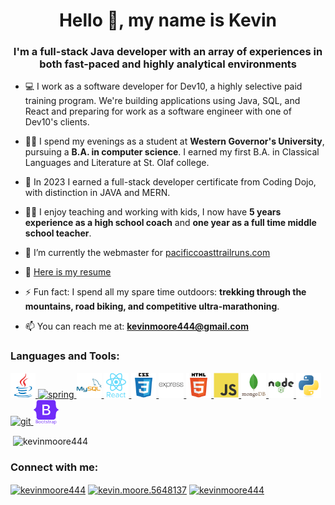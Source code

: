 <h1 align="center">Hello 👋, my name is Kevin</h1>
<h3 align="center">I'm a full-stack Java developer with an array of experiences in both fast-paced and highly analytical environments</h3>

- 💻 I work as a software developer for Dev10, a highly selective paid training program. We're building applications using Java, SQL, and React and preparing for work as a software engineer with one of Dev10's clients. 

- 👨‍🎓 I spend my evenings as a student at **Western Governor's University**, pursuing a **B.A. in computer science**.  I earned my first B.A. in Classical Languages and Literature at St. Olaf college. 

- 📜 In 2023 I earned a full-stack developer certificate from Coding Dojo, with distinction in JAVA and MERN.

- 🧑‍🏫 I enjoy teaching and working with kids, I now have **5 years experience as a high school coach** and **one year as a full time middle school teacher**.

- 📲 I’m currently the webmaster for [pacificcoasttrailruns.com](https://www.pacificcoasttrailruns.com/)

- 📄 [Here is my resume]([https://example.com](https://docs.google.com/document/d/0B51jdJWO46pjUUhzNHhKc19ya1FCNnBaZm1STXlFdVJvUnJZ/edit?usp=sharing&ouid=113692846730634022494&resourcekey=0-p0BzDcBInt6mceoBcGG1VQ&rtpof=true&sd=true))

- ⚡ Fun fact: I spend all my spare time outdoors: **trekking through the mountains, road biking, and competitive ultra-marathoning**. 

-  📫 You can reach me at: **kevinmoore444@gmail.com**

<h3 align="left">Languages and Tools:</h3>
<p align="left"> <a href="https://www.java.com" target="_blank" rel="noreferrer"> <img src="https://raw.githubusercontent.com/devicons/devicon/master/icons/java/java-original.svg" alt="java" width="40" height="40"/> </a> <a href="https://spring.io/" target="_blank" rel="noreferrer"> <img src="https://www.vectorlogo.zone/logos/springio/springio-icon.svg" alt="spring" width="40" height="40"/> </a> <a href="https://www.mysql.com/" target="_blank" rel="noreferrer"> <img src="https://raw.githubusercontent.com/devicons/devicon/master/icons/mysql/mysql-original-wordmark.svg" alt="mysql" width="40" height="40"/> </a> <a href="https://reactjs.org/" target="_blank" rel="noreferrer"> <img src="https://raw.githubusercontent.com/devicons/devicon/master/icons/react/react-original-wordmark.svg" alt="react" width="40" height="40"/> </a> <a href="https://www.w3schools.com/css/" target="_blank" rel="noreferrer"> <img src="https://raw.githubusercontent.com/devicons/devicon/master/icons/css3/css3-original-wordmark.svg" alt="css3" width="40" height="40"/> </a> <a href="https://expressjs.com" target="_blank" rel="noreferrer"> <img src="https://raw.githubusercontent.com/devicons/devicon/master/icons/express/express-original-wordmark.svg" alt="express" width="40" height="40"/> </a> <a href="https://www.w3.org/html/" target="_blank" rel="noreferrer"> <img src="https://raw.githubusercontent.com/devicons/devicon/master/icons/html5/html5-original-wordmark.svg" alt="html5" width="40" height="40"/> </a>  <a href="https://developer.mozilla.org/en-US/docs/Web/JavaScript" target="_blank" rel="noreferrer"> <img src="https://raw.githubusercontent.com/devicons/devicon/master/icons/javascript/javascript-original.svg" alt="javascript" width="40" height="40"/> </a> <a href="https://www.mongodb.com/" target="_blank" rel="noreferrer"> <img src="https://raw.githubusercontent.com/devicons/devicon/master/icons/mongodb/mongodb-original-wordmark.svg" alt="mongodb" width="40" height="40"/> </a>  <a href="https://nodejs.org" target="_blank" rel="noreferrer"> <img src="https://raw.githubusercontent.com/devicons/devicon/master/icons/nodejs/nodejs-original-wordmark.svg" alt="nodejs" width="40" height="40"/> </a> <a href="https://www.python.org" target="_blank" rel="noreferrer"> <img src="https://raw.githubusercontent.com/devicons/devicon/master/icons/python/python-original.svg" alt="python" width="40" height="40"/> </a>  <a href="https://git-scm.com/" target="_blank" rel="noreferrer"> <img src="https://www.vectorlogo.zone/logos/git-scm/git-scm-icon.svg" alt="git" width="40" height="40"/> </a> <a href="https://getbootstrap.com" target="_blank" rel="noreferrer"> <img src="https://raw.githubusercontent.com/devicons/devicon/master/icons/bootstrap/bootstrap-plain-wordmark.svg" alt="bootstrap" width="40" height="40"/> </a> </p>

<p>&nbsp;<img align="center" src="https://github-readme-stats.vercel.app/api?username=kevinmoore444&show_icons=true&locale=en" alt="kevinmoore444" /></p>

<h3 align="left">Connect with me:</h3>
<p align="left">
<a href="https://linkedin.com/in/kevinmoore444" target="blank"><img align="center" src="https://raw.githubusercontent.com/rahuldkjain/github-profile-readme-generator/master/src/images/icons/Social/linked-in-alt.svg" alt="kevinmoore444" height="30" width="40" /></a>
<a href="https://fb.com/kevin.moore.5648137" target="blank"><img align="center" src="https://raw.githubusercontent.com/rahuldkjain/github-profile-readme-generator/master/src/images/icons/Social/facebook.svg" alt="kevin.moore.5648137" height="30" width="40" /></a>
<a href="https://www.leetcode.com/kevinmoore444" target="blank"><img align="center" src="https://raw.githubusercontent.com/rahuldkjain/github-profile-readme-generator/master/src/images/icons/Social/leet-code.svg" alt="kevinmoore444" height="30" width="40" /></a>
</p>
